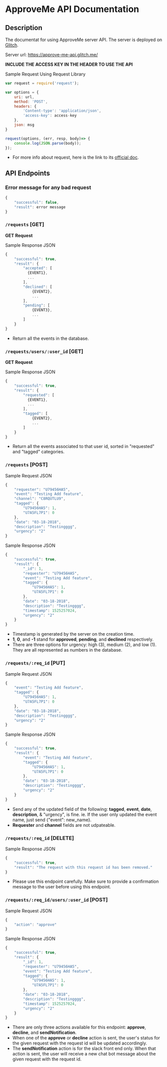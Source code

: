 # ApproveMe API Documentation
  
## Description
The documentat for using ApproveMe server API. The server is deployed on [Glitch](glitch.com).

Server url: <https://approve-me-api.glitch.me/>

**INCLUDE THE ACCESS KEY IN THE HEADER TO USE THE API**

Sample Request Using Request Library

``` javascript
var request = require('request');

var options = {
    uri: url,
    method: 'POST',
    headers: {
        'Content-type': 'application/json',
        'access-key': access-key
    },
    json: msg
}

request(options, (err, resp, body)=> {
	console.log(JSON.parse(body));
});
```
- For more info about request, here is the link to its [official doc](https://github.com/request/request).


## API Endpoints

### Error message for any bad request

``` javascript
{ 
	"successful": false,
	"result": error message
}
```

### `/requests` [GET]
**GET Request**

Sample Response JSON

``` javascript
{ 
	"successful": true,
	"result": {
	    "accepted": [
	      {EVENT1},
	      ...
	    ],
	    "declined": [
	    	{EVENT2},
	    	...
	    ],
	    "pending": [
	    	{EVENT3},
	    	...
	    ]
	}
}
```

   * Return all the events in the database.


### `/requests/users/:user_id` [GET]
**GET Request**

Sample Response JSON

``` javascript
{ 
	"successful": true,
	"result": {
	    "requested": [
	      {EVENT1},
	      ...
	    ],
	    "tagged": [
	    	{EVENT2},
	    	...
	    ]
	}
}
```
   * Return all the events associated to that user id, sorted in "requested" and "tagged" categories.


### `/requests` [POST]

Sample Request JSON

```javascript
{
	"requester": "U79456HA5",
	"event": "Testing Add feature",
	"channel": "C8RQUTLU9",
	"tagged": {
	    "U79456HA5": 1,
	    "U7A5FL7P1": 0
	},
	"date": "03-18-2018",
	"description": "Testingggg",
	"urgency": "2"
}
```


Sample Response JSON

```javascript
{
	"successful": true,
	"result": {
		"_id": 1,
		"requester": "U79456HA5",
		"event": "Testing Add feature",
		"tagged": {
		    "U79456HA5": 1,
		    "U7A5FL7P1": 0
		},
		"date": "03-18-2018",
		"description": "Testingggg",
		"timestamp": 1525257024,
		"urgency": "2"
	}
}
```

   * Timestamp is generated by the server on the creation time.
   * **1**, **0**, and **-1** stand for **approved**, **pending**, and **declined** respectively.
   * There are three options for urgency: high (3), medium (2), and low (1). They are all represented as numbers in the database.


### `/requests/:req_id` [PUT]

Sample Request JSON

```javascript
{
	"event": "Testing Add feature",
	"tagged": {
	    "U79456HA5": 1,
	    "U7A5FL7P1": 0
	},
	"date": "03-18-2018",
	"description": "Testingggg",
	"urgency": "2"
}
```


Sample Response JSON

```javascript
{
	"successful": true,
	"result": {
		"event": "Testing Add feature",
		"tagged": {
		    "U79456HA5": 1,
		    "U7A5FL7P1": 0
		},
		"date": "03-18-2018",
		"description": "Testingggg",
		"urgency": "2"
	}
}
```
   
   * Send any of the updated field of the following: **tagged**, **event**, **date**, **description**, & "urgency", is fine. ie. If the user only updated the event name, just send {"event": new_name}.
   * **Requester** and **channel** fields are not udpateable. 

### `/requests/:req_id` [DELETE]

Sample Response JSON

```javascript
{
	"successful": true,
	"result": "The request with this request id has been removed."
}
```
   * Please use this endpoint carefully. Make sure to provide a confirmation message to the user before using this endpoint.

### `/requests/:req_id/users/:user_id` [POST]

Sample Request JSON

```javascript
{
	"action": "approve"
}
```


Sample Response JSON

```javascript
{
	"successful": true,
	"result": {
		"_id": 1,
		"requester": "U79456HA5",
		"event": "Testing Add feature",
		"tagged": {
		    "U79456HA5": 1,
		    "U7A5FL7P1": 0
		},
		"date": "03-18-2018",
		"description": "Testingggg",
		"timestamp": 1525257024,
		"urgency": "2"
	}
}
```

   * There are only three actions available for this endpoint: **approve**, **decline**, and **sendNotification**.
   * When one of the **approve** or **decline** action is sent, the user's status for the given request with the request id will be updated accordingly.
   * The **sendNotification** action is for the slack front end only. When that action is sent, the user will receive a new chat bot message about the given request with the request id.

  


